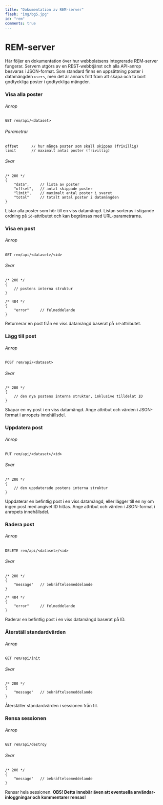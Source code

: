 ```yaml
---
title: "Dokumentation av REM-server"
flash: "img/bg5.jpg"
id: "rem"
comments: true
...
```


REM-server
==========

Här följer en dokumentation över hur webbplatsens integrerade REM-server fungerar. Servern utgörs av en REST-webbtjänst och alla API-anrop besvaras i JSON-format. 
Som standard finns en uppsättning poster i datamängden `users`, men det är annars fritt fram att skapa och ta bort godtyckliga poster i godtyckliga mängder.


### Visa alla poster

###### Anrop

    GET rem/api/<dataset>

###### Parametrar

    offset      // hur många poster som skall skippas (frivillig)
    limit       // maximalt antal poster (frivillig)

###### Svar

    /* 200 */
    {
        "data",     // lista av poster
        "offset",   // antal skippade poster
        "limit",    // maximalt antal poster i svaret
        "total"     // totalt antal poster i datamängden
    }

Listar alla poster som hör till en viss datamängd. Listan sorteras i stigande ordning på `id`-attributet och kan begränsas med URL-parametrarna.


### Visa en post

###### Anrop

    GET rem/api/<dataset>/<id>

###### Svar

    /* 200 */
    {
        // postens interna struktur
    }
    
    /* 404 */
    {
        "error"     // felmeddelande
    }

Returnerar en post från en viss datamängd baserat på `id`-attributet.


### Lägg till post

###### Anrop

    POST rem/api/<dataset>

###### Svar

    /* 200 */
    {
        // den nya postens interna struktur, inklusive tilldelat ID
    }

Skapar en ny post i en viss datamängd. Ange attribut och värden i JSON-format i anropets innehållsdel.


### Uppdatera post

###### Anrop

    PUT rem/api/<dataset>/<id>

###### Svar

    /* 200 */
    {
        // den uppdaterade postens interna struktur
    }

Uppdaterar en befintlig post i en viss datamängd, eller lägger till en ny om ingen post med angivet ID hittas. Ange attribut och värden i JSON-format i anropets innehållsdel.


### Radera post

###### Anrop

    DELETE rem/api/<dataset>/<id>

###### Svar

    /* 200 */
    {
        "message"   // bekräftelsemeddelande
    }
    
    /* 404 */
    {
        "error"     // felmeddelande
    }

Raderar en befintlig post i en viss datamängd baserat på ID.


### Återställ standard&shy;värden

###### Anrop

    GET rem/api/init

###### Svar

    /* 200 */
    {
        "message"   // bekräftelsemeddelande
    }

Återställer standard&shy;värden i sessionen från fil.


### Rensa sessionen

###### Anrop

    GET rem/api/destroy

###### Svar

    /* 200 */
    {
        "message"   // bekräftelsemeddelande
    }

Rensar hela sessionen. **OBS! Detta innebär även att eventuella användar&shy;inloggningar och kommentarer rensas!**
